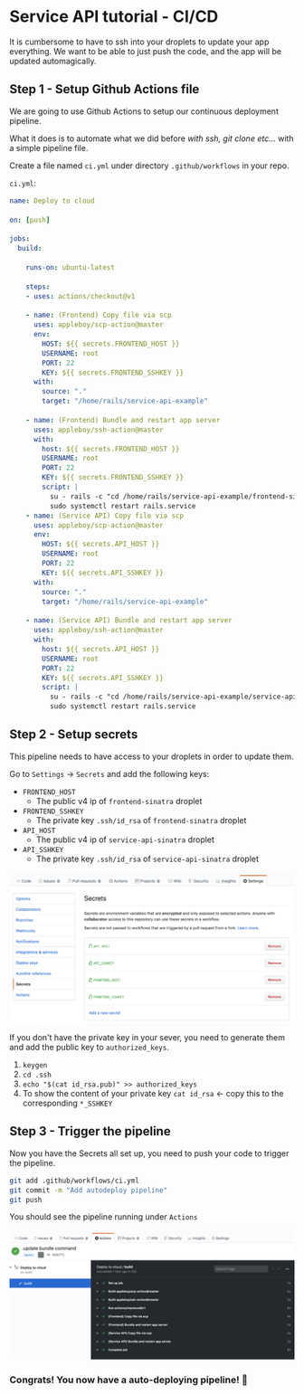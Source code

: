 # Service API tutorial - CI/CD

It is cumbersome to have to ssh into your droplets to update your app everything. We want to be able to just push the code, and the app will be updated automagically.

## Step 1 - Setup Github Actions file

We are going to use Github Actions to setup our continuous deployment pipeline.

What it does is to automate what we did before *with ssh, git clone etc...* with a simple pipeline file.

Create a file named `ci.yml` under directory `.github/workflows` in your repo.

`ci.yml`:

```yaml
name: Deploy to cloud

on: [push]

jobs:
  build:

    runs-on: ubuntu-latest

    steps:
    - uses: actions/checkout@v1

    - name: (Frontend) Copy file via scp
      uses: appleboy/scp-action@master
      env:
        HOST: ${{ secrets.FRONTEND_HOST }}
        USERNAME: root
        PORT: 22
        KEY: ${{ secrets.FRONTEND_SSHKEY }}
      with:
        source: "."
        target: "/home/rails/service-api-example"

    - name: (Frontend) Bundle and restart app server
      uses: appleboy/ssh-action@master
      with:
        host: ${{ secrets.FRONTEND_HOST }}
        USERNAME: root
        PORT: 22
        KEY: ${{ secrets.FRONTEND_SSHKEY }}
        script: |
          su - rails -c "cd /home/rails/service-api-example/frontend-sinatra && bundle"
          sudo systemctl restart rails.service
    - name: (Service API) Copy file via scp
      uses: appleboy/scp-action@master
      env:
        HOST: ${{ secrets.API_HOST }}
        USERNAME: root
        PORT: 22
        KEY: ${{ secrets.API_SSHKEY }}
      with:
        source: "."
        target: "/home/rails/service-api-example"

    - name: (Service API) Bundle and restart app server
      uses: appleboy/ssh-action@master
      with:
        host: ${{ secrets.API_HOST }}
        USERNAME: root
        PORT: 22
        KEY: ${{ secrets.API_SSHKEY }}
        script: |
          su - rails -c "cd /home/rails/service-api-example/service-api-sinatra && bundle"
          sudo systemctl restart rails.service
```

## Step 2 - Setup secrets

This pipeline needs to have access to your droplets in order to update them.

Go to `Settings` -> `Secrets` and add the following keys:

- `FRONTEND_HOST`
  - The public v4 ip of `frontend-sinatra` droplet
- `FRONTEND_SSHKEY`
  - The private key `.ssh/id_rsa` of `frontend-sinatra` droplet
- `API_HOST`
  - The public v4 ip of `service-api-sinatra` droplet
- `API_SSHKEY`
  - The private key `.ssh/id_rsa` of `service-api-sinatra` droplet

![secrets](images/secrets.png)

If you don't have the private key in your sever, you need to generate them and add the public key to `authorized_keys`.

1. `keygen`
2. `cd .ssh`
3. `echo "$(cat id_rsa.pub)" >> authorized_keys`
4. To show the content of your private key `cat id_rsa` <- copy this to the corresponding `*_SSHKEY`

## Step 3 - Trigger the pipeline

Now you have the Secrets all set up, you need to push your code to trigger the pipeline.

```bash
git add .github/workflows/ci.yml
git commit -m "Add autodeploy pipeline"
git push
```

You should see the pipeline running under `Actions`

![pipeline](images/pipeline.png)

### **Congrats! You now have a auto-deploying pipeline!** 🎉
